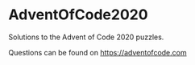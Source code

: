 # AdventOfCode2020

Solutions to the Advent of Code 2020 puzzles.

Questions can be found on https://adventofcode.com
